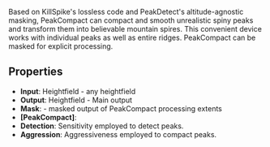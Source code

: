 

Based on KillSpike's lossless code and PeakDetect's altitude-agnostic masking, PeakCompact can compact and smooth unrealistic spiny peaks and transform them into believable mountain spires. This convenient device works with individual peaks as well as entire ridges. PeakCompact can be masked for explicit processing. 

## Properties
- **Input**: Heightfield - any heightfield
- **Output**: Heightfield - Main output
- **Mask**: - masked output of PeakCompact processing extents
- **[PeakCompact]**: 
- **Detection**: Sensitivity employed to detect peaks.
- **Aggression**: Aggressiveness employed to compact peaks.




